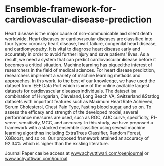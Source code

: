 # Ensemble-framework-for-cardiovascular-disease-prediction
Heart disease is the major cause of non-communicable and silent death worldwide. Heart diseases or cardiovascular diseases are classified into four types: coronary heart disease, heart failure, congenital heart disease, and cardiomyopathy. It is vital to diagnose heart disease early and accurately in order to avoid further injury and save patients' lives. As a result, we need a system that can predict cardiovascular disease before it becomes a critical situation. Machine learning has piqued the interest of researchers in the field of medical sciences. For heart disease prediction, researchers implement a variety of machine learning methods and approaches. In this work, to the best of our knowledge, we have used the dataset from IEEE Data Port which is one of the online available largest datasets for cardiovascular diseases individuals. The dataset isa combination of Hungarian, Cleveland, Long Beach VA, Switzerland &amp;Statlog datasets with important features such as Maximum Heart Rate Achieved, Serum Cholesterol, Chest Pain Type, Fasting blood sugar, and so on. To assess the efficacy and strength of the developed model, several performance measures are used, such as ROC, AUC curve, specificity, F1-score, sensitivity, MCC, and accuracy. In this study, we have proposed a framework with a stacked ensemble classifier using several machine learning algorithms including ExtraTrees Classifier, Random Forest, XGBoost, and so on. Our proposed framework attained an accuracy of 92.34% which is higher than the existing literature.


Journal Paper can be access at www.achyuttiwari.com/openjournal or www.achyuttiwari.com/journal
